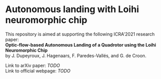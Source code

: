 # Autonomous landing with Loihi neuromorphic chip

This repository is aimed at supporting the following ICRA'2021 research paper: <br/>**Optic-flow-based Autonomous Landing of a Quadrotor using the Loihi Neuromorphic Chip** <br/>by J. Dupeyroux, J. Hagenaars, F. Paredes-Vallés, and G. de Croon. 

Link to arXiv paper: *TODO* <br/>
Link to official webpage: *TODO*
